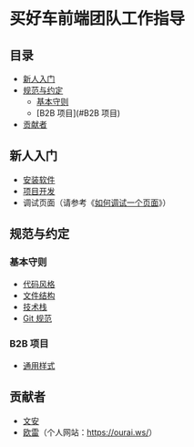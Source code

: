 # 买好车前端团队工作指导

## 目录

* [新人入门](#新人入门)
* [规范与约定](#规范与约定)
  * [基本守则](#基本守则)
  * [B2B 项目](#B2B 项目)
* [贡献者](#贡献者)

## 新人入门

* [安装软件](installation.md)
* [项目开发](development.md)
* 调试页面（请参考《[如何调试一个页面](https://ourai.ws/posts/how-to-debug-a-web-page/)》）

## 规范与约定

### 基本守则

* [代码风格](code-style.md)
* [文件结构](structure.md)
* [技术栈](tech-stack.md)
* [Git 规范](git.md)

### B2B 项目

* [通用样式](B2B-common-style.md)

## 贡献者

* [文安](https://github.com/zhangwenan)
* [欧雷](https://github.com/ourai)（个人网站：<https://ourai.ws/>）
